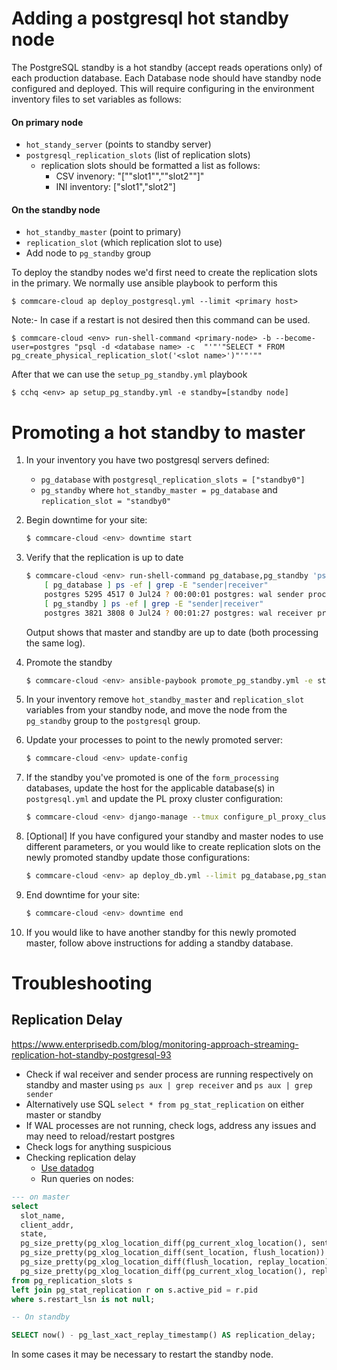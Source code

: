 # Adding a postgresql hot standby node

The PostgreSQL standby is a hot standby (accept reads operations only) of each production database. Each Database node should have standby node configured and deployed. This will require configuring in the environment inventory files to set variables as follows:

#### On primary node 
* `hot_standy_server` (points to standby server)
* `postgresql_replication_slots` (list of replication slots)
  * replication slots should be formatted a list as follows:
    * CSV invenory: "[""slot1"",""slot2""]"
    * INI inventory: ["slot1","slot2"]


#### On the standby node 
* `hot_standby_master` (point to primary)
* `replication_slot` (which replication slot to use)
* Add node to `pg_standby` group

To deploy the standby nodes we'd first need to create the replication slots in the primary.
We normally use ansible playbook to perform this
```
$ commcare-cloud ap deploy_postgresql.yml --limit <primary host>
```
Note:- In case if a restart is not desired then this command can be used.
```
$ commcare-cloud <env> run-shell-command <primary-node> -b --become-user=postgres "psql -d <database name> -c  "'"'"SELECT * FROM pg_create_physical_replication_slot('<slot name>')"'"'""
```

After that we can use the `setup_pg_standby.yml` playbook
```
$ cchq <env> ap setup_pg_standby.yml -e standby=[standby node]
```


# Promoting a hot standby to master

1. In your inventory you have two postgresql servers defined:

    * `pg_database` with `postgresql_replication_slots = ["standby0"]`
    * `pg_standby` where `hot_standby_master = pg_database` and `replication_slot = "standby0"`

2. Begin downtime for your site:

    ```bash
    $ commcare-cloud <env> downtime start
    ```

3. Verify that the replication is up to date

   ```bash
   $ commcare-cloud <env> run-shell-command pg_database,pg_standby 'ps -ef | grep -E "sender|receiver"'
       [ pg_database ] ps -ef | grep -E "sender|receiver"
       postgres 5295 4517 0 Jul24 ? 00:00:01 postgres: wal sender process rep 10.116.175.107(49770) streaming 0/205B598
       [ pg_standby ] ps -ef | grep -E "sender|receiver"
       postgres 3821 3808 0 Jul24 ? 00:01:27 postgres: wal receiver process streaming 0/205B598
   ```

   Output shows that master and standby are up to date (both processing the same log).

4. Promote the standby

    ```bash
    $ commcare-cloud <env> ansible-paybook promote_pg_standby.yml -e standby=pg_standby
    ```

5. In your inventory remove `hot_standby_master` and `replication_slot` variables from your standby node,
    and move the node from the `pg_standby` group to the `postgresql` group.

6. Update your processes to point to the newly promoted server:

    ```bash
    $ commcare-cloud <env> update-config
    ```

7. If the standby you've promoted is one of the `form_processing` databases,
   update the host for the applicable database(s) in `postgresql.yml` and update the PL proxy cluster configuration:

    ```bash
    $ commcare-cloud <env> django-manage --tmux configure_pl_proxy_cluster
    ```

8. [Optional] If you have configured your standby and master nodes to use different parameters, or
    you would like to create replication slots on the newly promoted standby update those configurations:

    ```bash
    $ commcare-cloud <env> ap deploy_db.yml --limit pg_database,pg_standby
    ```

9. End downtime for your site:

    ```bash
    $ commcare-cloud <env> downtime end
    ```

10. If you would like to have another standby for this newly promoted master, follow above instructions for adding a standby database.


# Troubleshooting

## Replication Delay
https://www.enterprisedb.com/blog/monitoring-approach-streaming-replication-hot-standby-postgresql-93

* Check if wal receiver and sender process are running respectively on standby and master using `ps aux | grep receiver` and `ps aux | grep sender`
* Alternatively use SQL `select * from pg_stat_replication` on either master or standby
* If WAL processes are not running, check logs, address any issues and may need to reload/restart postgres
* Check logs for anything suspicious
* Checking replication delay
  * [Use datadog](https://app.datadoghq.com/dash/263336/postgres---overview?live=true&page=0&is_auto=false&from_ts=1511770050831&to_ts=1511773650831&tile_size=m&tpl_var_env=*&fullscreen=253462140&tpl_var_host=*)
  * Run queries on nodes:

```sql
--- on master
select
  slot_name,
  client_addr,
  state,
  pg_size_pretty(pg_xlog_location_diff(pg_current_xlog_location(), sent_location)) sending_lag,
  pg_size_pretty(pg_xlog_location_diff(sent_location, flush_location)) receiving_lag,
  pg_size_pretty(pg_xlog_location_diff(flush_location, replay_location)) replaying_lag,
  pg_size_pretty(pg_xlog_location_diff(pg_current_xlog_location(), replay_location)) total_lag
from pg_replication_slots s
left join pg_stat_replication r on s.active_pid = r.pid
where s.restart_lsn is not null;

-- On standby

SELECT now() - pg_last_xact_replay_timestamp() AS replication_delay;
```

In some cases it may be necessary to restart the standby node.
